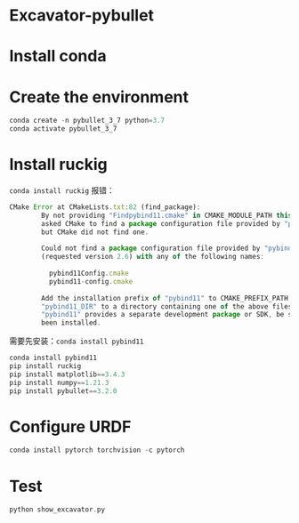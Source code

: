 # Excavator-pybullet

# Install conda

# Create the environment

```jsx
conda create -n pybullet_3_7 python=3.7
conda activate pybullet_3_7
```

# Install ruckig

`conda install ruckig` 报错：

```jsx
CMake Error at CMakeLists.txt:82 (find_package):
        By not providing "Findpybind11.cmake" in CMAKE_MODULE_PATH this project has
        asked CMake to find a package configuration file provided by "pybind11",
        but CMake did not find one.
      
        Could not find a package configuration file provided by "pybind11"
        (requested version 2.6) with any of the following names:
      
          pybind11Config.cmake
          pybind11-config.cmake
      
        Add the installation prefix of "pybind11" to CMAKE_PREFIX_PATH or set
        "pybind11_DIR" to a directory containing one of the above files.  If
        "pybind11" provides a separate development package or SDK, be sure it has
        been installed.

```

需要先安装：`conda install pybind11`

```jsx
conda install pybind11
pip install ruckig
pip install matplotlib==3.4.3
pip install numpy==1.21.3
pip install pybullet==3.2.0
```

# Configure URDF

```jsx
conda install pytorch torchvision -c pytorch
```

# Test

```cpp
python show_excavator.py
```

